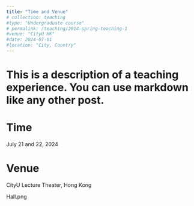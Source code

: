 ```yaml
---
title: "Time and Venue"
# collection: teaching
#type: "Undergraduate course"
# permalink: /teaching/2014-spring-teaching-1
#venue: "CityU HK"
#date: 2024-07-01
#location: "City, Country"
---
```


# This is a description of a teaching experience. You can use markdown like any other post.

Time
======

July 21 and 22, 2024


Venue
======

CityU Lecture Theater, Hong Kong


Hall.png
